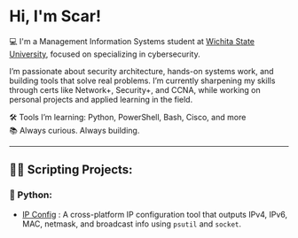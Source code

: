 # Hi, I'm Scar!

💻 I'm a Management Information Systems student at [Wichita State University](https://www.linkedin.com/in/scarmaxwell), focused on specializing in cybersecurity.

I’m passionate about security architecture, hands-on systems work, and building tools that solve real problems. I’m currently sharpening my skills through certs like Network+, Security+, and CCNA, while working on personal projects and applied learning in the field.

🛠️ Tools I’m learning: Python, PowerShell, Bash, Cisco, and more  
📚 Always curious. Always building.

---

## 👨‍💻 Scripting Projects:
### 🐍 Python:

  - [IP Config](https://github.com/ScarMaxwell/ip_config) : A cross-platform IP configuration tool that outputs IPv4, IPv6, MAC, netmask, and broadcast info using `psutil` and `socket`.



  

<!--
**joshmadakor1/joshmadakor1** is a ✨ _special_ ✨ repository because its `README.md` (this file) appears on your GitHub profile.

Here are some ideas to get you started:

- 🔭 I’m currently working on ...
- 🌱 I’m currently learning ...
- 👯 I’m looking to collaborate on ...
- 🤔 I’m looking for help with ...
- 💬 Ask me about ...
- 📫 How to reach me: ...
- 😄 Pronouns: ...
- ⚡ Fun fact: ...
-->
